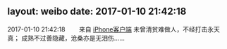 layout: weibo
date: 2017-01-10 21:42:18
---
2017-01-10 21:42:18  &nbsp;&nbsp;&nbsp;&nbsp;&nbsp;&nbsp; 来自 <a href="http://app.weibo.com/t/feed/9ksdit" rel="nofollow">iPhone客户端</a>
未曾清贫难做人，不经打击永天真；
成熟不过善隐藏，沧桑亦是无泪伤…… ​​​
